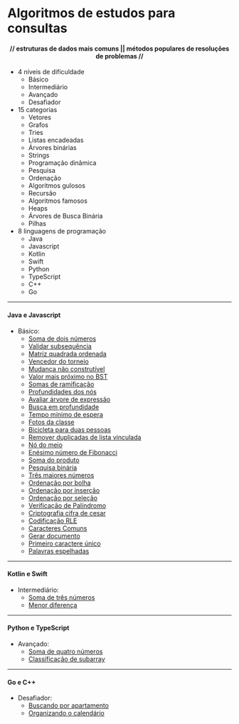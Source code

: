 # Algoritmos de estudos para consultas
#### <div align="center">// estruturas de dados mais comuns || métodos populares de resoluções de problemas //</div>

* 4 níveis de dificuldade
    - Básico
    - Intermediário
    - Avançado
    - Desafiador
* 15 categorias
    - Vetores
    - Grafos
    - Tries
    - Listas encadeadas
    - Árvores binárias
    - Strings
    - Programação dinâmica
    - Pesquisa
    - Ordenação
    - Algoritmos gulosos
    - Recursão
    - Algoritmos famosos
    - Heaps
    - Árvores de Busca Binária
    - Pilhas
* 8 linguagens de programação
    - Java
    - Javascript
    - Kotlin
    - Swift
    - Python
    - TypeScript
    - C++
    - Go

- - -

#### Java e Javascript
- Básico: 
    - [Soma de dois números](/basico/01-soma_dois_numeros.js)
    - [Validar subsequência](/basico/02-validar_subsequencia.js)
    - [Matriz quadrada ordenada](/basico/03-matriz_quadrada_ordenada.java)
    - [Vencedor do torneio](/basico/04-vencedor_do_torneio.java)
    - [Mudança não construtível](/basico/05-mudanca_nao_construtivel.js)
    - [Valor mais próximo no BST](/basico/06-valor_mais_proximo_bst.js)
    - [Somas de ramificação](/basico/07-soma_ramificacao.java)
    - [Profundidades dos nós](/basico/08-profundidade_nos.java)
    - [Avaliar árvore de expressão](/basico/09-arvore_expressao.js)
    - [Busca em profundidade](/basico/10-busca_em_profundidade.js)
    - [Tempo mínimo de espera](/basico/11-tempo_minimo_espera.java)
    - [Fotos da classe](/basico/12-fotos_classe.java)
    - [Bicicleta para duas pessoas](/basico/13-bicicleta_tandem.js)
    - [Remover duplicadas de lista vinculada](/basico/14-remover_duplicadas_lista_vinculada.js)
    - [Nó do meio](/basico/15-no_do_meio.java)
    - [Enésimo número de Fibonacci](/basico/16-n-esimo_fibonacci.java)
    - [Soma do produto](/basico/17-soma_produto.js)
    - [Pesquisa binária](/basico/18-pesquisa_binaria.js)
    - [Três maiores números](/basico/19-tres_maiores_numeros.java)
    - [Ordenação por bolha](/basico/20-ordenacao_bolha.java)
    - [Ordenação por inserção](/basico/21-ordenacao_insercao.js)
    - [Ordenação por seleção](/basico/22-ordenacao_selecao.js)
    - [Verificação de Palíndromo](/basico/23-verificacao_palindromo.java)
    - [Criptografia cifra de cesar](/basico/24-criptografia_cifra_cesar.java)
    - [Codificação RLE](/basico/25-rle.js)
    - [Caracteres Comuns](/basico/26-caracteres_comuns.js)
    - [Gerar documento](/basico/27-gerar_documento.java)
    - [Primeiro caractere único](/basico/28-primeiro_caractere_unico.java)
    - [Palavras espelhadas](/basico/29-palavras_espelhadas.js)

- - -

#### Kotlin e Swift
- Intermediário:
    - [Soma de três números](/intermediario/01-soma_tres_numeros.kt)
    - [Menor diferença](/intermediario/02-menor_diferenca.swift)

- - -

#### Python e TypeScript
- Avançado:
    - [Soma de quatro números](/avancado/01-soma_quatro_numeros.py)
    - [Classificação de subarray](/avancado/02-classificacao_subarray.ts)

- - -

#### Go e C++
- Desafiador:
    - [Buscando por apartamento](/desafiador/01-busca_apartamento.go)
    - [Organizando o calendário](/desafiador/02-calendario.cpp)
